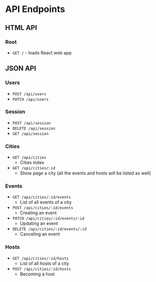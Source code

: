 # API Endpoints

## HTML API

### Root

- `GET /` - loads React web app

## JSON API

### Users

- `POST /api/users`
- `PATCH /api/users`

### Session

- `POST /api/session`
- `DELETE /api/session`
- `GET /api/session`

### Cities

- `GET /api/cities`
  - Cities index
- `GET /api/cities/:id`
  - Show page a city (all the events and hosts will be listed as well)

### Events

- `GET /api/cities/:id/events`
  - List of all events of a city
- `POST /api/cities/:id/events`
  - Creating an event
- `PATCH /api/cities/:id/events/:id`
  - Updating an event
- `DELETE /api/cities/:id/events/:id`
  - Canceling an event

### Hosts

- `GET /api/cities/:id/hosts`
  - List of all hosts of a city
- `POST /api/cities/:id/hosts`
  - Becoming a host
